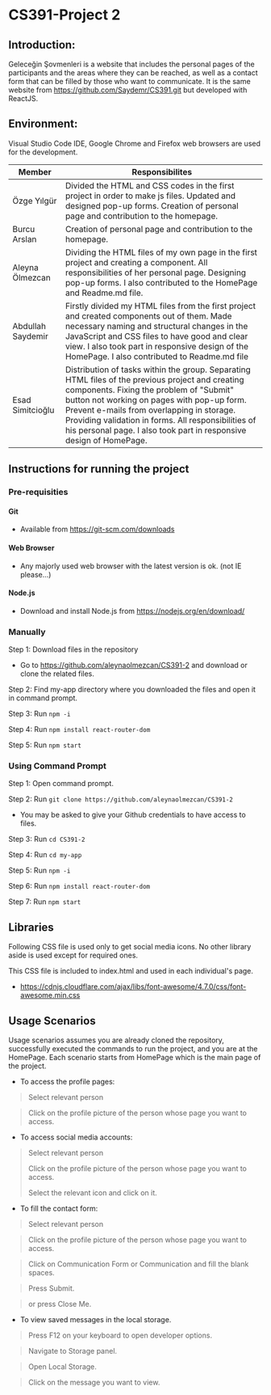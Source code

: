 # CS391-Project 2

## Introduction:
Geleceğin Şovmenleri is a website that includes the personal pages of the participants and the areas where they can be reached, as well as a contact form that can be filled by those who want to communicate. It is the same website from https://github.com/Saydemr/CS391.git but developed with ReactJS.

## Environment:
Visual Studio Code IDE, Google Chrome and Firefox web browsers are used for the development.


| Member | Responsibilites |
| ------- | ----- |
| Özge Yılgür |Divided the HTML and CSS codes in the first project in order to make js files. Updated and designed pop-up forms. Creation of personal page and contribution to the homepage. |
| Burcu Arslan | Creation of personal page and contribution to the homepage. |
| Aleyna Ölmezcan | Dividing the HTML files of my own page in the first project and creating a component. All responsibilities of her personal page. Designing pop-up forms. I also contributed to the HomePage and Readme.md file. |
| Abdullah Saydemir | Firstly divided my HTML files from the first project and created components out of them. Made necessary naming and structural changes in the JavaScript and CSS files to have good and clear view. I also took part in responsive design of the HomePage. I also contributed to Readme.md file |
| Esad Simitcioğlu | Distribution of tasks within the group. Separating HTML files of the previous project and creating components. Fixing the problem of "Submit" button not working on pages with pop-up form. Prevent e-mails from overlapping in storage. Providing validation in forms. All responsibilities of his personal page. I also took part in responsive design of HomePage. |

## Instructions for running the project

### Pre-requisities

#### Git

* Available from https://git-scm.com/downloads

#### Web Browser

* Any majorly used web browser with the latest version is ok. (not IE please...)

#### Node.js

* Download and install Node.js from https://nodejs.org/en/download/

### Manually

Step 1: Download files in the repository
* Go to https://github.com/aleynaolmezcan/CS391-2 and download or clone the related files.

Step 2: Find my-app directory where you downloaded the files and open it in command prompt.

Step 3: Run `npm -i`

Step 4: Run `npm install react-router-dom`

Step 5: Run `npm start`

### Using Command Prompt

Step 1: Open command prompt.

Step 2: Run `git clone https://github.com/aleynaolmezcan/CS391-2`

* You may be asked to give your Github credentials to have access to files.

Step 3: Run `cd CS391-2`

Step 4: Run `cd my-app`

Step 5: Run `npm -i`

Step 6: Run `npm install react-router-dom`

Step 7: Run `npm start`

## Libraries

Following CSS file is used only to get social media icons. No other library aside is used except for required ones.

This CSS file is included to index.html and used in each individual's page.

* https://cdnjs.cloudflare.com/ajax/libs/font-awesome/4.7.0/css/font-awesome.min.css

## Usage Scenarios

Usage scenarios assumes you are already cloned the repository, successfully executed the commands to run the project, and you are at the HomePage. Each scenario starts from HomePage which is the main page of the project.

* To access the profile pages:
>Select relevant person

>Click on the profile picture of the person whose page you want to access.


* To access social media accounts:
>Select relevant person
>
>Click on the profile picture of the person whose page you want to access.
>
>Select the relevant icon and click on it.


* To fill the contact form:
>Select relevant person

>Click on the profile picture of the person whose page you want to access.

>Click on Communication Form or Communication and fill the blank spaces.

>Press Submit.

>or press Close Me.

* To view saved messages in the local storage.

> Press F12 on your keyboard to open developer options.

> Navigate to Storage panel.

> Open Local Storage.

> Click on the message you want to view.
